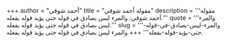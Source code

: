 +++
author = "أحمد شوقي"
title = "مقولة أحمد شوقي"
description = '''مقولة أحمد شوقي: والمرء ليس بصادق في قوله حتى يؤيد قوله بفعله.'''
quote = '''والمرء ليس بصادق في قوله حتى يؤيد قوله بفعله.'''
slug = '''والمرء-ليس-بصادق-في-قوله-حتى-يؤيد-قوله-بفعله'''
+++
والمرء ليس بصادق في قوله حتى يؤيد قوله بفعله.
